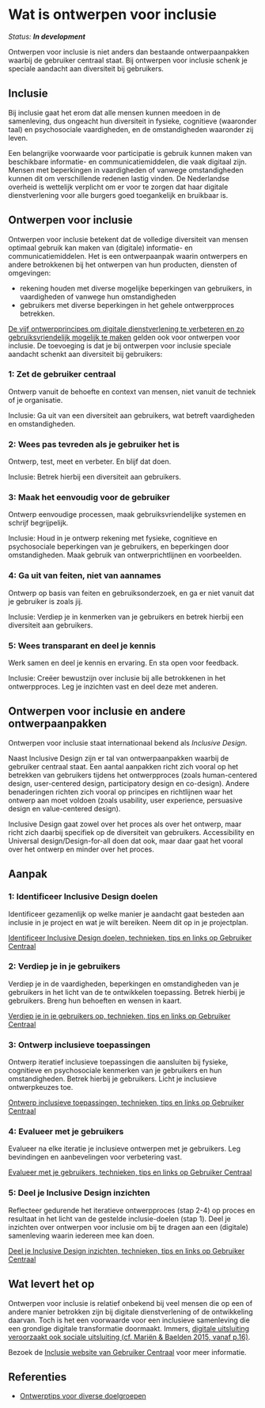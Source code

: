 # Wat is ontwerpen voor inclusie

_Status: **In development**_

Ontwerpen voor inclusie is niet anders dan bestaande ontwerpaanpakken waarbij de gebruiker centraal staat. Bij ontwerpen voor inclusie schenk je speciale aandacht aan diversiteit bij gebruikers.

## Inclusie

Bij inclusie gaat het erom dat alle mensen kunnen meedoen in de samenleving, dus ongeacht hun diversiteit in fysieke, cognitieve (waaronder taal) en psychosociale vaardigheden, en de omstandigheden waaronder zij leven.

Een belangrijke voorwaarde voor participatie is gebruik kunnen maken van beschikbare informatie- en communicatiemiddelen, die vaak digitaal zijn. Mensen met beperkingen in vaardigheden of vanwege omstandigheden kunnen dit om verschillende redenen lastig vinden. De Nederlandse overheid is wettelijk verplicht om er voor te zorgen dat haar digitale dienstverlening voor alle burgers goed toegankelijk en bruikbaar is.

## Ontwerpen voor inclusie

Ontwerpen voor inclusie betekent dat de volledige diversiteit van mensen optimaal gebruik kan maken van (digitale) informatie- en communicatiemiddelen. Het is een ontwerpaanpak waarin ontwerpers en andere betrokkenen bij het ontwerpen van hun producten, diensten of omgevingen:

- rekening houden met diverse mogelijke beperkingen van gebruikers, in vaardigheden of vanwege hun omstandigheden
- gebruikers met diverse beperkingen in het gehele ontwerpproces betrekken.

[De vijf ontwerpprincipes om digitale dienstverlening te verbeteren en zo gebruiksvriendelijk mogelijk te maken](ontwerpprincipes.md) gelden ook voor ontwerpen voor inclusie. De toevoeging is dat je bij ontwerpen voor inclusie speciale aandacht schenkt aan diversiteit bij gebruikers:

### 1: Zet de gebruiker centraal

Ontwerp vanuit de behoefte en context van mensen, niet vanuit de techniek of je organisatie.

Inclusie: Ga uit van een diversiteit aan gebruikers, wat betreft vaardigheden en omstandigheden.

### 2: Wees pas tevreden als je gebruiker het is

Ontwerp, test, meet en verbeter. En blijf dat doen.

Inclusie: Betrek hierbij een diversiteit aan gebruikers.

### 3: Maak het eenvoudig voor de gebruiker

Ontwerp eenvoudige processen, maak gebruiksvriendelijke systemen en schrijf begrijpelijk.

Inclusie: Houd in je ontwerp rekening met fysieke, cognitieve en psychosociale beperkingen van je gebruikers, en beperkingen door omstandigheden. Maak gebruik van ontwerprichtlijnen en voorbeelden.

### 4: Ga uit van feiten, niet van aannames

Ontwerp op basis van feiten en gebruiksonderzoek, en ga er niet vanuit dat je gebruiker is zoals jij.

Inclusie: Verdiep je in kenmerken van je gebruikers en betrek hierbij een diversiteit aan gebruikers.

### 5: Wees transparant en deel je kennis

Werk samen en deel je kennis en ervaring. En sta open voor feedback.

Inclusie: Creëer bewustzijn over inclusie bij alle betrokkenen in het ontwerpproces. Leg je inzichten vast en deel deze met anderen.

## Ontwerpen voor inclusie en andere ontwerpaanpakken

Ontwerpen voor inclusie staat internationaal bekend als _Inclusive Design_.

Naast Inclusive Design zijn er tal van ontwerpaanpakken waarbij de gebruiker centraal staat. Een aantal aanpakken richt zich vooral op het betrekken van gebruikers tijdens het ontwerpproces (zoals human-centered design, user-centered design, participatory design en co-design). Andere benaderingen richten zich vooral op principes en richtlijnen waar het ontwerp aan moet voldoen (zoals usability, user experience, persuasive design en value-centered design).

Inclusive Design gaat zowel over het proces als over het ontwerp, maar richt zich daarbij specifiek op de diversiteit van gebruikers. Accessibility en Universal design/Design-for-all doen dat ook, maar daar gaat het vooral over het ontwerp en minder over het proces.

## Aanpak

### 1: Identificeer Inclusive Design doelen

Identificeer gezamenlijk op welke manier je aandacht gaat besteden aan inclusie in je project en wat je wilt bereiken. Neem dit op in je projectplan.

[Identificeer Inclusive Design doelen, technieken, tips en links op Gebruiker Centraal](https://inclusie.gebruikercentraal.nl/stap/identificeer-inclusive-design-doelen/)

### 2: Verdiep je in je gebruikers

Verdiep je in de vaardigheden, beperkingen en omstandigheden van je gebruikers in het licht van de te ontwikkelen toepassing. Betrek hierbij je gebruikers. Breng hun behoeften en wensen in kaart.

[Verdiep je in je gebruikers op, technieken, tips en links op Gebruiker Centraal](https://inclusie.gebruikercentraal.nl/stap/2-verdiep-je-in-je-gebruikers/)

### 3: Ontwerp inclusieve toepassingen

Ontwerp iteratief inclusieve toepassingen die aansluiten bij fysieke, cognitieve en psychosociale kenmerken van je gebruikers en hun omstandigheden. Betrek hierbij je gebruikers. Licht je inclusieve ontwerpkeuzes toe.

[Ontwerp inclusieve toepassingen, technieken, tips en links op Gebruiker Centraal](https://inclusie.gebruikercentraal.nl/stap/3-creeer-inclusieve-oplossingen/)

### 4: Evalueer met je gebruikers

Evalueer na elke iteratie je inclusieve ontwerpen met je gebruikers. Leg bevindingen en aanbevelingen voor verbetering vast.

[Evalueer met je gebruikers, technieken, tips en links op Gebruiker Centraal](https://inclusie.gebruikercentraal.nl/stap/4-evalueer-met-je-gebruikers/)

### 5: Deel je Inclusive Design inzichten

Reflecteer gedurende het iteratieve ontwerpproces (stap 2-4) op proces en resultaat in het licht van de gestelde inclusie-doelen (stap 1). Deel je inzichten over ontwerpen voor inclusie om bij te dragen aan een (digitale) samenleving waarin iedereen mee kan doen.

[Deel je Inclusive Design inzichten, technieken, tips en links op Gebruiker Centraal](https://inclusie.gebruikercentraal.nl/stap/5-deel-je-inclusive-design-inzichten/)

## Wat levert het op

Ontwerpen voor inclusie is relatief onbekend bij veel mensen die op een of andere manier betrokken zijn bij digitale dienstverlening of de ontwikkeling daarvan. Toch is het een voorwaarde voor een inclusieve samenleving die een grondige digitale transformatie doormaakt. Immers, [digitale uitsluiting veroorzaakt ook sociale uitsluiting (cf. Mariën & Baelden 2015, vanaf p.16)](https://docs.wixstatic.com/ugd/5ffc7d_0e6d123701154b57abcc63e9b3834be8.pdf).

Bezoek de [Inclusie website van Gebruiker Centraal](https://inclusie.gebruikercentraal.nl/) voor meer informatie.

## Referenties

- [Ontwerptips voor diverse doelgroepen](https://inclusie.gebruikercentraal.nl/doelgroepen/)
